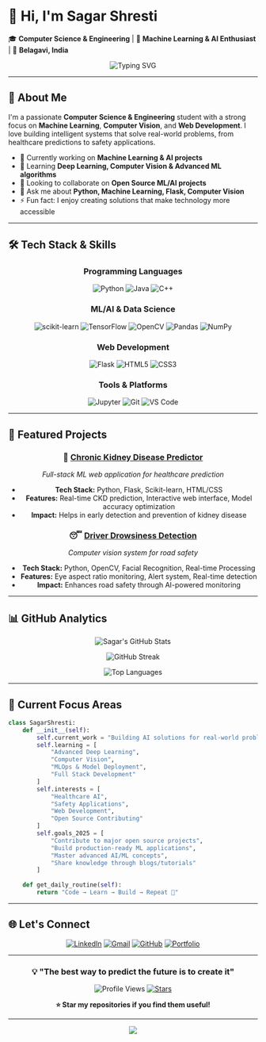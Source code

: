 # 👋 Hi, I'm Sagar Shresti

🎓 **Computer Science & Engineering** | 🤖 **Machine Learning & AI Enthusiast** | 📍 **Belagavi, India**

<div align="center">
  <img src="https://readme-typing-svg.herokuapp.com?font=Fira+Code&size=22&pause=1000&color=58A6FF&width=600&lines=Machine+Learning+Developer;Machine+Learning+Developer;AI+%26+Computer+Vision+Enthusiast;Always+Learning+New+Technologies" alt="Typing SVG" />
</div>

---

## 💫 About Me

I'm a passionate **Computer Science & Engineering** student with a strong focus on **Machine Learning**, **Computer Vision**, and **Web Development**. I love building intelligent systems that solve real-world problems, from healthcare predictions to safety applications.

- 🔭 Currently working on **Machine Learning & AI projects**
- 🌱 Learning **Deep Learning, Computer Vision & Advanced ML algorithms**
- 👯 Looking to collaborate on **Open Source ML/AI projects**
- 💬 Ask me about **Python, Machine Learning, Flask, Computer Vision**
- ⚡ Fun fact: I enjoy creating solutions that make technology more accessible

---

## 🛠️ Tech Stack & Skills

<div align="center">

### Programming Languages
![Python](https://img.shields.io/badge/Python-3776AB?style=for-the-badge&logo=python&logoColor=white)
![Java](https://img.shields.io/badge/Java-ED8B00?style=for-the-badge&logo=java&logoColor=white)
![C++](https://img.shields.io/badge/C%2B%2B-00599C?style=for-the-badge&logo=c%2B%2B&logoColor=white)

### ML/AI & Data Science
![scikit-learn](https://img.shields.io/badge/scikit--learn-F7931E?style=for-the-badge&logo=scikit-learn&logoColor=white)
![TensorFlow](https://img.shields.io/badge/TensorFlow-FF6F00?style=for-the-badge&logo=TensorFlow&logoColor=white)
![OpenCV](https://img.shields.io/badge/OpenCV-27338e?style=for-the-badge&logo=OpenCV&logoColor=white)
![Pandas](https://img.shields.io/badge/Pandas-2C2D72?style=for-the-badge&logo=pandas&logoColor=white)
![NumPy](https://img.shields.io/badge/Numpy-777BB4?style=for-the-badge&logo=numpy&logoColor=white)

### Web Development
![Flask](https://img.shields.io/badge/Flask-000000?style=for-the-badge&logo=flask&logoColor=white)
![HTML5](https://img.shields.io/badge/HTML5-E34F26?style=for-the-badge&logo=html5&logoColor=white)
![CSS3](https://img.shields.io/badge/CSS3-1572B6?style=for-the-badge&logo=css3&logoColor=white)

### Tools & Platforms
![Jupyter](https://img.shields.io/badge/Jupyter-F37626.svg?&style=for-the-badge&logo=Jupyter&logoColor=white)
![Git](https://img.shields.io/badge/GIT-E44C30?style=for-the-badge&logo=git&logoColor=white)
![VS Code](https://img.shields.io/badge/VSCode-0078D4?style=for-the-badge&logo=visual%20studio%20code&logoColor=white)

</div>

---

## 🚀 Featured Projects

<div align="center">

### 🏥 [Chronic Kidney Disease Predictor](https://github.com/Sagarshresti18/ckd-predictor)
*Full-stack ML web application for healthcare prediction*
- **Tech Stack:** Python, Flask, Scikit-learn, HTML/CSS
- **Features:** Real-time CKD prediction, Interactive web interface, Model accuracy optimization
- **Impact:** Helps in early detection and prevention of kidney disease

### 😴 [Driver Drowsiness Detection](https://github.com/Sagarshresti18/DriverDrowsinessDetection)
*Computer vision system for road safety*
- **Tech Stack:** Python, OpenCV, Facial Recognition, Real-time Processing
- **Features:** Eye aspect ratio monitoring, Alert system, Real-time detection
- **Impact:** Enhances road safety through AI-powered monitoring

</div>

---

## 📊 GitHub Analytics

<div align="center">

![Sagar's GitHub Stats](https://github-readme-stats.vercel.app/api?username=Sagarshresti18&show_icons=true&theme=tokyonight&count_private=true&hide_border=true)

![GitHub Streak](https://github-readme-streak-stats.herokuapp.com/?user=Sagarshresti18&theme=tokyonight&hide_border=true)

![Top Languages](https://github-readme-stats.vercel.app/api/top-langs/?username=Sagarshresti18&layout=compact&theme=tokyonight&hide_border=true)

</div>

---


## 🎯 Current Focus Areas

```python
class SagarShresti:
    def __init__(self):
        self.current_work = "Building AI solutions for real-world problems"
        self.learning = [
            "Advanced Deep Learning",
            "Computer Vision",
            "MLOps & Model Deployment",
            "Full Stack Development"
        ]
        self.interests = [
            "Healthcare AI",
            "Safety Applications",
            "Web Development",
            "Open Source Contributing"
        ]
        self.goals_2025 = [
            "Contribute to major open source projects",
            "Build production-ready ML applications",
            "Master advanced AI/ML concepts",
            "Share knowledge through blogs/tutorials"
        ]
    
    def get_daily_routine(self):
        return "Code → Learn → Build → Repeat 🔄"
```

---

## 🌐 Let's Connect

<div align="center">

[![LinkedIn](https://img.shields.io/badge/LinkedIn-0077B5?style=for-the-badge&logo=linkedin&logoColor=white)](https://linkedin.com/in/sagar-shresti)
[![Gmail](https://img.shields.io/badge/Gmail-D14836?style=for-the-badge&logo=gmail&logoColor=white)](sagar18reshmi@gmail.com)
[![GitHub](https://img.shields.io/badge/GitHub-100000?style=for-the-badge&logo=github&logoColor=white)](https://github.com/Sagarshresti18)
[![Portfolio](https://img.shields.io/badge/Portfolio-000000?style=for-the-badge&logo=notion&logoColor=white)](https://your-portfolio.com)

</div>

---

<div align="center">

### 💡 "The best way to predict the future is to create it" 

![Profile Views](https://komarev.com/ghpvc/?username=Sagarshresti18&style=for-the-badge&color=brightgreen)
[![Stars](https://img.shields.io/github/stars/Sagarshresti18?affiliations=OWNER%2CCOLLABORATOR&style=for-the-badge)](https://github.com/Sagarshresti18)

**⭐ Star my repositories if you find them useful!**

</div>

---

<div align="center">
  <img src="https://capsule-render.vercel.app/api?type=waving&color=gradient&height=100&section=footer&width=100%"/>
</div>
